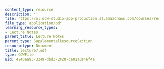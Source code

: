 ```yaml
---
content_type: resource
description: ''
file: https://ol-ocw-studio-app-production.s3.amazonaws.com/courses/res-14-001-abdul-latif-jameel-poverty-action-lab-executive-training-evaluating-social-programs-2009-spring-2009/4246aa933349dbd32920ce01a3e46f4a_lecture7.pdf
file_type: application/pdf
learning_resource_types:
- Lecture Notes
parent_title: Lecture Notes
parent_type: SupplementalResourceSection
resourcetype: Document
title: lecture7.pdf
type: OCWFile
uid: 4246aa93-3349-dbd3-2920-ce01a3e46f4a
---
```

